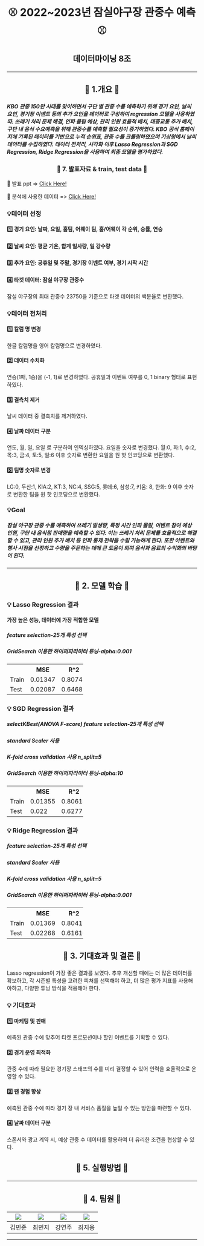  # <p align="center"> ⚾ 2022~2023년 잠실야구장 관중수 예측 ⚾ </p>
 ## <p align="center"> 데이터마이닝 8조  </p>

 ---
 
 ## <p align="center"> 🔔 1.개요 🔔 </p>

##### KBO 관중 150만 시대를 맞이하면서 구단 별 관중 수를 예측하기 위해 경기 요인, 날씨 요인, 경기장 이벤트 등의 추가 요인을 데이터로 구성하여 regression 모델을 사용하였따. 쓰레기 처리 문제 해결, 인파 몰림 예상, 관리 인원 효율적 배치, 대중교통 추가 배치, 구단 내 음식 수요예측을 위해 관중수를 예측할 필요성이 증가하였다. KBO 공식 홈페이지에 기록된 데이터를 기반으로 누적 순위표, 관중 수를 크롤링하였으며 기상청에서 날씨 데이터를 수집하였다. 데이터 전처리, 시각화 이후 Lasso Regression과 SGD Regression, Ridge Regression을 사용하여 최종 모델을 평가하였다. 


### <p align="center"> 🔔 7. 발표자료 & train, test data 🔔  </p>
📌 발표 ppt => [Click Here!](https://youtu.be/d3jnIkHnQaE?si=BAbnH9W2WJpt7Ij)

📌 분석에 사용한 데이터 => [Click Here!]("")

### 💡데이터 선정 
#### 1️⃣ 경기 요인: 날짜, 요일, 홈팀, 어웨이 팀, 홈/어웨이 각 순위, 승률, 연승
#### 2️⃣ 날씨 요인: 평균 기온, 합계 일사량, 일 강수량 
#### 3️⃣ 추가 요인: 공휴일 및 주말, 경기장 이벤트 여부, 경기 시작 시간 
#### 4️⃣ 타겟 데이터: 잠실 야구장 관중수 
잠실 야구장의 최대 관중수 23750을 기준으로 타겟 데이터의 백분율로 변환했다. 

### 💡데이터 전처리 
 #### 1️⃣ 칼럼 명 변경 
 한글 칼럼명을 영어 칼럼명으로 변경하였다. 

#### 2️⃣ 데이터 수치화  
연승(1패, 1승)을 (-1, 1)로 변경하였다. 공휴일과 이벤트 여부를 0, 1 binary 형태로 표현하였다. 

#### 3️⃣ 결측치 제거 
날씨 데이터 중 결측치를 제거하였다. 
#### 4️⃣ 날짜 데이터 구분 
연도, 월, 일, 요일 로 구분하여 인덱싱하였다. 
요일을 숫자로 변경했다. 월:0, 화:1, 수:2, 목:3, 금:4, 토:5, 일:6 
이후 숫자로 변환한 요일을 원 핫 인코딩으로 변환했다.
#### 5️⃣ 팀명 숫자로 변경 
LG:0, 두산:1, KIA:2, KT:3, NC:4, SSG:5, 롯데:6, 삼성:7, 키움: 8, 한화: 9 
이후 숫자로 변환한 팀을 원 핫 인코딩으로 변환했다.
  
  
### 💡Goal

##### 잠실 야구장 관중 수를 예측하여 쓰레기 발생량, 특정 시간 인파 몰림, 이벤트 참여 예상 인원, 구단 내 음식점 판매량을 예측할 수 있다. 이는 쓰레기 처리 문제를 효율적으로 해결할 수 있고, 관리 인원 추가 배치 등 인파 통제 전략을 수립 가능하게 한다. 또한 이벤트와 행사 시점을 선정하고 수량을 주문하는 데에 큰 도움이 되며 음식과 음료의 수익화의 바탕이 된다. 
---

## <p align="center"> 🔔 2. 모델 학습 🔔  </p>

### 💡 Lasso Regression  결과
#### 가장 높은 성능, 데이터에 가장 적합한 모델 
##### feature selection-25개 특성 선택 
##### GridSearch 이용한 하이퍼파라미터 튜닝-alpha:0.001
<table style="width: 40%;">
  <tr>
   <td> </td> <th style="text-align: center;"> MSE</th> <th style="text-align: center;"> R^2 </th> <th style="text-align: center;"> RMSE </th>
  </tr>
 <tr> 
  <td> Train </td> <td> 0.01347</td> <td> 0.80742</td> <td> 0.11605</td>
 </tr>
 <tr> 
  <td> Test </td> <td> 0.02087</td> <td> 0.64689</td> <td> 0.14446</td>
 </tr>
</table>

### 💡 SGD Regression  결과
##### selectKBest(ANOVA F-score) feature selection-25개 특성 선택
##### standard Scaler 사용 
##### K-fold cross validation 사용 n_split=5
##### GridSearch 이용한 하이퍼파라미터 튜닝-alpha:10
<table style="width: 40%;">
  <tr>
   <td> </td> <th style="text-align: center;"> MSE</th> <th style="text-align: center;"> R^2 </th> <th style="text-align: center;"> RMSE </th>
  </tr>
 <tr> 
  <td> Train </td> <td> 0.01355</td> <td> 0.80618</td> <td> 0.11642</td>
 </tr>
 <tr> 
  <td> Test </td> <td> 0.022 </td> <td> 0.62773</td> <td> 0.14832</td>
 </tr>
</table>

### 💡 Ridge Regression  결과
##### feature selection-25개 특성 선택
##### standard Scaler 사용 
##### K-fold cross validation 사용 n_split=5
##### GridSearch 이용한 하이퍼파라미터 튜닝-alpha:0.001
<table style="width: 40%;">
  <tr>
   <td> </td> <th style="text-align: center;"> MSE</th> <th style="text-align: center;"> R^2 </th> <th style="text-align: center;"> RMSE </th>
  </tr>
 <tr> 
  <td> Train </td> <td> 0.01369</td> <td> 0.80417</td> <td> 0.11702</td>
 </tr>
 <tr> 
  <td> Test </td> <td> 0.02268</td> <td> 0.61616</td> <td> 0.0.15061</td>
 </tr>
</table>

## <p align="center"> 🔔 3. 기대효과 및 결론 🔔  </p>
Lasso regression이 가장 좋은 결과를 보였다. 추후 개선할 때에는 더 많은 데이터를 확보하고, 각 시즌별 특성을 고려한 피처를 선택해야 하고, 더 많은 평가 지표를 사용해야하고, 다양한 튜닝 방식을 적용해야 한다. 

### 💡 기대효과
 #### 1️⃣ 마케팅 및 판매 
 예측된 관중 수에 맞추어 티켓 프로모션이나 할인 이벤트를 기획할 수 있다. 

#### 2️⃣ 경기 운영 최적화 
관중 수에 따라 필요한 경기장 스태프의 수를 미리 결정할 수 있어 인력을 효율적으로 운영할 수 있다. 

#### 3️⃣ 팬 경험 향상 
예측된 관중 수에 따라 경기 장 내 서비스 품질을 높일 수 있는 방안을 마련할 수 있다. 
#### 4️⃣ 날짜 데이터 구분 
스폰서와 광고 계약 시, 예상 관중 수 데이터를 활용하여 더 유리한 조건을 협상할 수 있다. 


## <p align="center"> 🔔 5. 실행방법 🔔  </p>


---

## <p align="center"> 🔔 4. 팀원 🔔  </p>

| [<img src="https://avatars.githubusercontent.com/u/105425832?v=4">](https://github.com/mouseeater) |[<img src="https://avatars.githubusercontent.com/u/98581610?v=4">](https://github.com/shekxkx) | [<img src="https://avatars.githubusercontent.com/u/143007050?v=4">](https://github.com/sally7788) | [<img src="https://avatars.githubusercontent.com/u/136828827?v=4">](https://github.com/ccccc) |
|:---:|:---:|:---:|:---:
김민준|최민지|강연주|최지웅 

---




